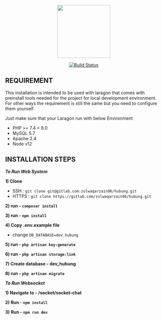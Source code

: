 <p align="center"><a href="https//hubung.zulzayn.com/"><img src="https://gitlab.com/zulwaqarzain96/hubung/-/raw/master/public/icons/192.png" width="170"></a></p>

<p align="center">
<a href="https://gitlab.com/ImranShamm/hse-magicx/-/pipelines"><img src="https://travis-ci.org/laravel/framework.svg" alt="Build Status"></a>
</p>

## REQUIREMENT
This installation is intended to be used with laragon that comes with preinstall tools needed for the project for local development environment. For other ways the requirement is still the same but you need to configure them yourself.

Just make sure that your Laragon run with below Environment
- PHP >= 7.4 < 8.0
- MySQL 5.7
- Apache 2.4
- Node v12

## INSTALLATION STEPS

**_To Run Web System_** 

**1) Clone**
- SSH : `git clone git@gitlab.com:zulwaqarzain96/hubung.git`
- HTTPS : `git clone https://gitlab.com/zulwaqarzain96/hubung.git`

**2) run - `composer install`**

**3) run - `npm install`**

**4) Copy .env.example file** 
- change `DB_DATABASE=dev_hubung`

**5) run - `php artisan key:generate`**

**6) run - `php artisan storage:link`**

**7) Create database - dev_hubung**

**8) run - `php artisan migrate`**

**_To Run Websocket_** 

**1) Navigate to - /socket/socket-chat**

**2) Run - `npm install`**

**3) Run - `npm run dev`**
